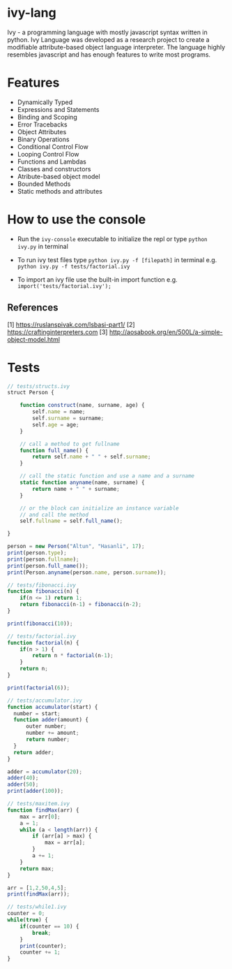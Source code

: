 # ivy-lang
Ivy - a programming language with mostly javascript syntax written in python. Ivy Language was developed as a research project to create a modifiable attribute-based object language interpreter. The language highly resembles javascript and has enough features to write most programs.

# Features
* Dynamically Typed
* Expressions and Statements
* Binding and Scoping
* Error Tracebacks
* Object Attributes
* Binary Operations
* Conditional Control Flow
* Looping Control Flow
* Functions and Lambdas
* Classes and constructors
* Atribute-based object model
* Bounded Methods
* Static methods and attributes

# How to use the console
* Run the `ivy-console` executable to initialize the repl or type `python ivy.py` in terminal

* To run ivy test files type `python ivy.py -f [filepath]` in terminal
e.g. `python ivy.py -f tests/factorial.ivy`
* To import an ivy file use the built-in import function e.g. `import('tests/factorial.ivy');`

## References
[1] https://ruslanspivak.com/lsbasi-part1/
[2] https://craftinginterpreters.com
[3] http://aosabook.org/en/500L/a-simple-object-model.html

# Tests
```js
// tests/structs.ivy
struct Person {

    function construct(name, surname, age) {
        self.name = name;
        self.surname = surname;
        self.age = age;
    }

    // call a method to get fullname
    function full_name() {
        return self.name + " " + self.surname;
    }

    // call the static function and use a name and a surname
    static function anyname(name, surname) {
        return name + " " + surname;
    }

    // or the block can initialize an instance variable
    // and call the method
    self.fullname = self.full_name();

}

person = new Person("Altun", "Hasanli", 17);
print(person.type);
print(person.fullname);
print(person.full_name());
print(Person.anyname(person.name, person.surname));
```
```js
// tests/fibonacci.ivy
function fibonacci(n) {
    if(n <= 1) return 1;
    return fibonacci(n-1) + fibonacci(n-2);
}

print(fibonacci(10));
```
```js
// tests/factorial.ivy
function factorial(n) {
    if(n > 1) {
        return n * factorial(n-1);
    }
    return n;
}

print(factorial(6));
```
```js
// tests/accumulator.ivy
function accumulator(start) {
  number = start;
  function adder(amount) {
      outer number;
      number += amount;
      return number;
  }
  return adder;
}

adder = accumulator(20);
adder(40);
adder(50);
print(adder(100));
```
```js
// tests/maxitem.ivy
function findMax(arr) {
    max = arr[0];
    a = 1;
    while (a < length(arr)) {
        if (arr[a] > max) {
            max = arr[a];
        }
        a += 1;
    }
    return max;
}

arr = [1,2,50,4,5];
print(findMax(arr));
```
```js
// tests/while1.ivy
counter = 0;
while(true) {
    if(counter == 10) {
        break;
    }
    print(counter);
    counter += 1;
}
```
